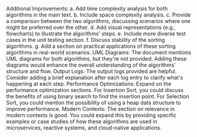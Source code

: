 Additional Improvements:
a. Add time complexity analysis for both algorithms in the main text.
b. Include space complexity analysis.
c. Provide a comparison between the two algorithms, discussing scenarios where one might be preferred over the other.
d. Add visual representations (e.g., flowcharts) to illustrate the algorithms' steps.
e. Include more diverse test cases in the unit testing section.
f. Discuss stability of the sorting algorithms.
g. Add a section on practical applications of these sorting algorithms in real-world scenarios.
UML Diagrams:
The document mentions UML diagrams for both algorithms, but they're not provided. Adding these diagrams would enhance the overall understanding of the algorithms' structure and flow.
Output Logs:
The output logs provided are helpful. Consider adding a brief explanation after each log entry to clarify what's happening at each step.
Performance Optimizations:
Expand on the performance optimization sections. For Insertion Sort, you could discuss the benefits of using binary search to find the insertion point. For Selection Sort, you could mention the possibility of using a heap data structure to improve performance.
Modern Contexts:
The section on relevance in modern contexts is good. You could expand this by providing specific examples or case studies of how these algorithms are used in microservices, reactive systems, and cloud-native applications.